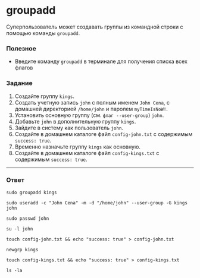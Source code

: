 # groupadd

Суперпользователь может создавать группы из командной строки с помощью команды `groupadd`.

### Полезное

- Введите команду `groupadd` в терминале для получения списка всех флагов

### Задание

1. Создайте группу `kings`.
2. Создать учетную запись `john` c полным именем `John Cena`, с домашней директорией `/home/john` и паролем `myTimeIsNoW!`.
3. Установить основную группу (см. `флаг --user-group`) `john`.
4. Добавьте `john` в дополнительную группу `kings`.
5. Зайдите в систему как пользователь `john`.
6. Создайте в домашнем каталоге файл `config-john.txt` с содержимым `success: true`.
7. Временно назначьте группу `kings` как основную.
8. Создайте в домашнем каталоге файл `config-kings.txt` с содержимым `success: true`.

---

### Ответ

```
sudo groupadd kings

sudo useradd -c "John Cena" -m -d "/home/john" --user-group -G kings john

sudo passwd john

su -l john

touch config-john.txt && echo "success: true" > config-john.txt

newgrp kings

touch config-kings.txt && echo "success: true" > config-kings.txt

ls -la

```
